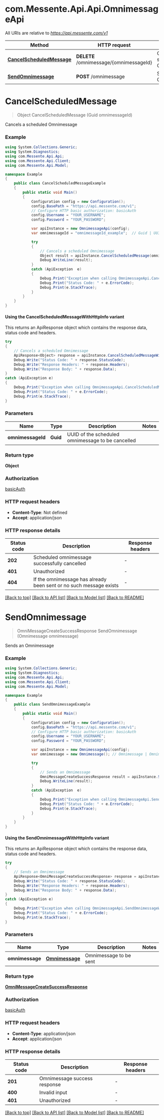 # com.Messente.Api.Api.OmnimessageApi

All URIs are relative to *https://api.messente.com/v1*

| Method | HTTP request | Description |
|--------|--------------|-------------|
| [**CancelScheduledMessage**](OmnimessageApi.md#cancelscheduledmessage) | **DELETE** /omnimessage/{omnimessageId} | Cancels a scheduled Omnimessage |
| [**SendOmnimessage**](OmnimessageApi.md#sendomnimessage) | **POST** /omnimessage | Sends an Omnimessage |

<a id="cancelscheduledmessage"></a>
# **CancelScheduledMessage**
> Object CancelScheduledMessage (Guid omnimessageId)

Cancels a scheduled Omnimessage

### Example
```csharp
using System.Collections.Generic;
using System.Diagnostics;
using com.Messente.Api.Api;
using com.Messente.Api.Client;
using com.Messente.Api.Model;

namespace Example
{
    public class CancelScheduledMessageExample
    {
        public static void Main()
        {
            Configuration config = new Configuration();
            config.BasePath = "https://api.messente.com/v1";
            // Configure HTTP basic authorization: basicAuth
            config.Username = "YOUR_USERNAME";
            config.Password = "YOUR_PASSWORD";

            var apiInstance = new OmnimessageApi(config);
            var omnimessageId = "omnimessageId_example";  // Guid | UUID of the scheduled omnimessage to be cancelled

            try
            {
                // Cancels a scheduled Omnimessage
                Object result = apiInstance.CancelScheduledMessage(omnimessageId);
                Debug.WriteLine(result);
            }
            catch (ApiException  e)
            {
                Debug.Print("Exception when calling OmnimessageApi.CancelScheduledMessage: " + e.Message);
                Debug.Print("Status Code: " + e.ErrorCode);
                Debug.Print(e.StackTrace);
            }
        }
    }
}
```

#### Using the CancelScheduledMessageWithHttpInfo variant
This returns an ApiResponse object which contains the response data, status code and headers.

```csharp
try
{
    // Cancels a scheduled Omnimessage
    ApiResponse<Object> response = apiInstance.CancelScheduledMessageWithHttpInfo(omnimessageId);
    Debug.Write("Status Code: " + response.StatusCode);
    Debug.Write("Response Headers: " + response.Headers);
    Debug.Write("Response Body: " + response.Data);
}
catch (ApiException e)
{
    Debug.Print("Exception when calling OmnimessageApi.CancelScheduledMessageWithHttpInfo: " + e.Message);
    Debug.Print("Status Code: " + e.ErrorCode);
    Debug.Print(e.StackTrace);
}
```

### Parameters

| Name | Type | Description | Notes |
|------|------|-------------|-------|
| **omnimessageId** | **Guid** | UUID of the scheduled omnimessage to be cancelled |  |

### Return type

**Object**

### Authorization

[basicAuth](../README.md#basicAuth)

### HTTP request headers

 - **Content-Type**: Not defined
 - **Accept**: application/json


### HTTP response details
| Status code | Description | Response headers |
|-------------|-------------|------------------|
| **202** | Scheduled omnimessage successfully cancelled |  -  |
| **401** | Unauthorized |  -  |
| **404** | If the omnimessage has already been sent or no such message exists |  -  |

[[Back to top]](#) [[Back to API list]](../README.md#documentation-for-api-endpoints) [[Back to Model list]](../README.md#documentation-for-models) [[Back to README]](../README.md)

<a id="sendomnimessage"></a>
# **SendOmnimessage**
> OmniMessageCreateSuccessResponse SendOmnimessage (Omnimessage omnimessage)

Sends an Omnimessage

### Example
```csharp
using System.Collections.Generic;
using System.Diagnostics;
using com.Messente.Api.Api;
using com.Messente.Api.Client;
using com.Messente.Api.Model;

namespace Example
{
    public class SendOmnimessageExample
    {
        public static void Main()
        {
            Configuration config = new Configuration();
            config.BasePath = "https://api.messente.com/v1";
            // Configure HTTP basic authorization: basicAuth
            config.Username = "YOUR_USERNAME";
            config.Password = "YOUR_PASSWORD";

            var apiInstance = new OmnimessageApi(config);
            var omnimessage = new Omnimessage(); // Omnimessage | Omnimessage to be sent

            try
            {
                // Sends an Omnimessage
                OmniMessageCreateSuccessResponse result = apiInstance.SendOmnimessage(omnimessage);
                Debug.WriteLine(result);
            }
            catch (ApiException  e)
            {
                Debug.Print("Exception when calling OmnimessageApi.SendOmnimessage: " + e.Message);
                Debug.Print("Status Code: " + e.ErrorCode);
                Debug.Print(e.StackTrace);
            }
        }
    }
}
```

#### Using the SendOmnimessageWithHttpInfo variant
This returns an ApiResponse object which contains the response data, status code and headers.

```csharp
try
{
    // Sends an Omnimessage
    ApiResponse<OmniMessageCreateSuccessResponse> response = apiInstance.SendOmnimessageWithHttpInfo(omnimessage);
    Debug.Write("Status Code: " + response.StatusCode);
    Debug.Write("Response Headers: " + response.Headers);
    Debug.Write("Response Body: " + response.Data);
}
catch (ApiException e)
{
    Debug.Print("Exception when calling OmnimessageApi.SendOmnimessageWithHttpInfo: " + e.Message);
    Debug.Print("Status Code: " + e.ErrorCode);
    Debug.Print(e.StackTrace);
}
```

### Parameters

| Name | Type | Description | Notes |
|------|------|-------------|-------|
| **omnimessage** | [**Omnimessage**](Omnimessage.md) | Omnimessage to be sent |  |

### Return type

[**OmniMessageCreateSuccessResponse**](OmniMessageCreateSuccessResponse.md)

### Authorization

[basicAuth](../README.md#basicAuth)

### HTTP request headers

 - **Content-Type**: application/json
 - **Accept**: application/json


### HTTP response details
| Status code | Description | Response headers |
|-------------|-------------|------------------|
| **201** | Omnimessage success response |  -  |
| **400** | Invalid input |  -  |
| **401** | Unauthorized |  -  |

[[Back to top]](#) [[Back to API list]](../README.md#documentation-for-api-endpoints) [[Back to Model list]](../README.md#documentation-for-models) [[Back to README]](../README.md)

